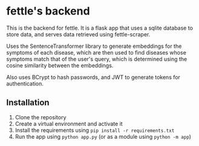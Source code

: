 # fettle's backend

This is the backend for fettle. It is a flask app that uses a sqlite database to store data, and serves data retrieved using fettle-scraper.

Uses the SentenceTransformer library to generate embeddings for the symptoms of each disease, which are then used to find diseases whose symptoms match that of the user's query, which is determined using the cosine similarity between the embeddings.

Also uses BCrypt to hash passwords, and JWT to generate tokens for authentication.

## Installation

1. Clone the repository
2. Create a virtual environment and activate it
3. Install the requirements using `pip install -r requirements.txt`
4. Run the app using `python app.py` (or as a module using `python -m app`)
